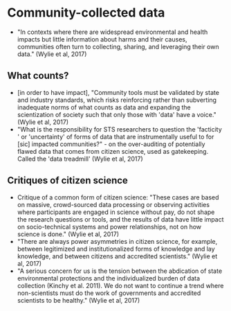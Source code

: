 # Community-collected data
* "In contexts where there are widespread environmental and health impacts but little information about harms and their causes, communities often turn to collecting, sharing, and leveraging their own data." (Wylie et al, 2017)

## What counts?
* [in order to have impact], "Community tools must be validated by state and industry standards, which risks reinforcing rather than subverting inadequate norms of what counts as data and expanding the scientization of society such that only those with 'data' have a voice." (Wylie et al, 2017)
* "What is the responsibility for STS researchers to question the 'facticity ' or 'uncertainty' of forms of data that are instrumentally useful to for [sic] impacted communities?" - on the over-auditing of potentially flawed data that comes from citizen science, used as gatekeeping. Called the 'data treadmill' (Wylie et al, 2017)

## Critiques of citizen science
* Critique of a common form of citizen science: "These cases are based on massive, crowd-sourced data processing or observing activities where participants are engaged in science without pay, do not shape the research questions or tools, and the results of data have little impact on socio-technical systems and power relationships, not on how science is done." (Wylie et al, 2017)
* "There are always power asymmetries in citizen science, for example, between legitimized and institutionalized forms of knowledge and lay knowledge, and between citizens and accredited scientists." (Wylie et al, 2017)
* "A serious concern for us is the tension between the abdication of state environmental protections and the individualized burden of data collection (Kinchy et al. 2011). We do not want to continue a trend where non-scientists must do the work of governments and accredited scientists to be healthy." (Wylie et al, 2017)
